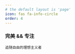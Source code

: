 ```yaml
---
# the default layout is 'page'
icon: fas fa-info-circle
order: 4
---
```


### 完美 && 专注

`追随自由的理想主义者`